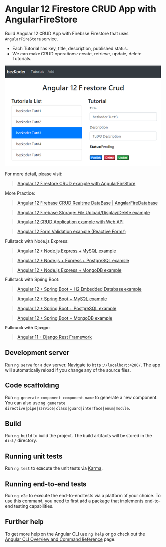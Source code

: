 # Angular 12 Firestore CRUD App with AngularFireStore

Build Angular 12 CRUD App with Firebase Firestore that uses `AngularFireStore` service.

- Each Tutorial has key, title, description, published status.
- We can make CRUD operations: create, retrieve, update, delete Tutorials.

![angular-12-firestore-crud-app](angular-12-firestore-crud-app.png)

For more detail, please visit:
> [Angular 12 Firestore CRUD example with AngularFireStore](https://bezkoder.com/angular-12-firestore-crud-angularfirestore/)

More Practice:
> [Angular 12 Firebase CRUD Realtime DataBase | AngularFireDatabase](https://bezkoder.com/angular-12-firebase-crud/)

> [Angular 12 Firebase Storage: File Upload/Display/Delete example](https://bezkoder.com/angular-12-file-upload-firebase-storage/)

> [Angular 12 CRUD Application example with Web API](https://bezkoder.com/angular-12-crud-app/)

> [Angular 12 Form Validation example (Reactive Forms)](https://bezkoder.com/angular-12-form-validation/)

Fullstack with Node.js Express:
> [Angular 12 + Node.js Express + MySQL example](https://bezkoder.com/angular-12-node-js-express-mysql/)

> [Angular 12 + Node.js + Express + PostgreSQL example](https://bezkoder.com/angular-12-node-js-express-postgresql/)

> [Angular 12 + Node.js Express + MongoDB example](https://bezkoder.com/angular-12-mongodb-node-js-express/)

Fullstack with Spring Boot:
> [Angular 12 + Spring Boot + H2 Embedded Database example](https://bezkoder.com/angular-12-spring-boot-crud/)

> [Angular 12 + Spring Boot + MySQL example](https://bezkoder.com/angular-12-spring-boot-mysql/)

> [Angular 12 + Spring Boot + PostgreSQL example](https://bezkoder.com/angular-12-spring-boot-postgresql/)

> [Angular 12 + Spring Boot + MongoDB example](https://bezkoder.com/angular-12-spring-boot-mongodb/)

Fullstack with Django:

> [Angular 11 + Django Rest Framework](https://bezkoder.com/django-angular-11-crud-rest-framework/)

## Development server

Run `ng serve` for a dev server. Navigate to `http://localhost:4200/`. The app will automatically reload if you change any of the source files.

## Code scaffolding

Run `ng generate component component-name` to generate a new component. You can also use `ng generate directive|pipe|service|class|guard|interface|enum|module`.

## Build

Run `ng build` to build the project. The build artifacts will be stored in the `dist/` directory.

## Running unit tests

Run `ng test` to execute the unit tests via [Karma](https://karma-runner.github.io).

## Running end-to-end tests

Run `ng e2e` to execute the end-to-end tests via a platform of your choice. To use this command, you need to first add a package that implements end-to-end testing capabilities.

## Further help

To get more help on the Angular CLI use `ng help` or go check out the [Angular CLI Overview and Command Reference](https://angular.io/cli) page.
